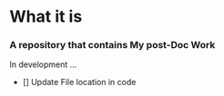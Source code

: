 # What it is 
### A repository that contains My post-Doc Work

In development ...

- [] Update File location in code
